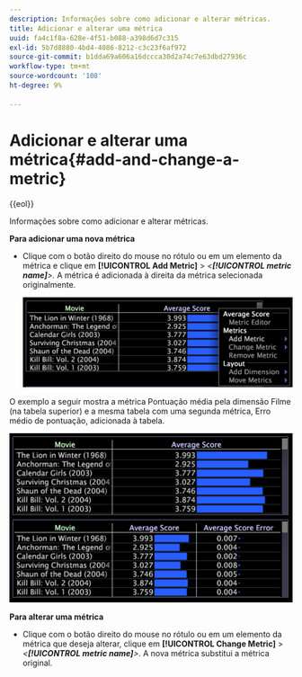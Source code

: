 ```yaml
---
description: Informações sobre como adicionar e alterar métricas.
title: Adicionar e alterar uma métrica
uuid: fa4c1f8a-628e-4f51-b088-a398d6d7c315
exl-id: 5b7d8880-4bd4-4086-8212-c3c23f6af972
source-git-commit: b1dda69a606a16dccca30d2a74c7e63dbd27936c
workflow-type: tm+mt
source-wordcount: '108'
ht-degree: 9%

---
```


# Adicionar e alterar uma métrica{#add-and-change-a-metric}

{{eol}}

Informações sobre como adicionar e alterar métricas.

**Para adicionar uma nova métrica**

* Clique com o botão direito do mouse no rótulo ou em um elemento da métrica e clique em **[!UICONTROL Add Metric]** > *&lt;**[!UICONTROL metric name]**>.* A métrica é adicionada à direita da métrica selecionada originalmente.

   ![](assets/mnu_Table_AddMetric.png)

O exemplo a seguir mostra a métrica Pontuação média pela dimensão Filme (na tabela superior) e a mesma tabela com uma segunda métrica, Erro médio de pontuação, adicionada à tabela.

![](assets/vis_Table_AddMetric.png)

**Para alterar uma métrica**

* Clique com o botão direito do mouse no rótulo ou em um elemento da métrica que deseja alterar, clique em **[!UICONTROL Change Metric]** > *&lt;**[!UICONTROL metric name]**>*. A nova métrica substitui a métrica original.
